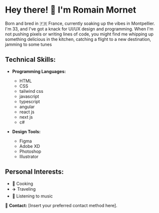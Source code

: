 # Hey there! 👋 I'm Romain Mornet

Born and bred in 🇫🇷 France, currently soaking up the vibes in Montpellier. I'm 33, and I've got a knack for UI/UX design and programming. When I'm not pushing pixels or writing lines of code, you might find me whipping up something delicious in the kitchen, catching a flight to a new destination, jamming to some tunes

## Technical Skills:
- **Programming Languages:** 
  - HTML
  - CSS
  - tailwind css
  - javascript
  - typescript
  - angular
  - react js
  - next js
  - c#
    
- **Design Tools:** 
  - Figma
  - Adobe XD
  - Photoshop
  - Illustrator

## Personal Interests:
- 🍲 Cooking
- ✈️ Traveling
- 🎵 Listening to music


📧 **Contact:** [Insert your preferred contact method here].




<!--
**roro3164/roro3164** is a ✨ _special_ ✨ repository because its `README.md` (this file) appears on your GitHub profile.

Here are some ideas to get you started:

- 🔭 I’m currently working on ...
- 🌱 I’m currently learning ...
- 👯 I’m looking to collaborate on ...
- 🤔 I’m looking for help with ...
- 💬 Ask me about ...
- 📫 How to reach me: ...
- 😄 Pronouns: ...
- ⚡ Fun fact: ...
-->
